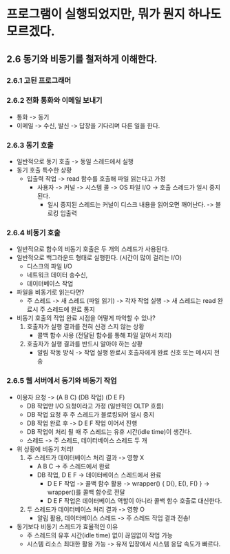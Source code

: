 # 프로그램이 실행되었지만, 뭐가 뭔지 하나도 모르겠다.

## 2.6 동기와 비동기를 철저하게 이해한다.

### 2.6.1 고된 프로그래머

### 2.6.2 전화 통화와 이메일 보내기
- 통화 -> 동기
- 이메일 -> 수신, 발신 -> 답장을 기다리며 다른 일을 한다.

### 2.6.3 동기 호출
- 일반적으로 동기 호출 -> 동일 스레드에서 실행
- 동기 호출 특수한 상황
  - 입출력 작업 -> read 함수를 호출해 파일 읽는다고 가정
    - 사용자 -> 커널 -> 시스템 콜 -> OS 파일 I/O -> 호출 스레드가 일시 중지된다.
      - 일시 중지된 스레드는 커널이 디스크 내용을 읽어오면 깨어난다. -> 블로킹 입출력

### 2.6.4 비동기 호출
- 일반적으로 함수의 비동기 호출은 두 개의 스레드가 사용된다.
- 일반적으로 백그라운드 형태로 실행한다. (시간이 많이 걸리는 I/O)
  - 디스크의 파일 I/O
  - 네트워크 데이터 송수신,
  - 데이터베이스 작업
- 파일을 비동기로 읽는다면?
  - 주 스레드 -> 새 스레드 (파일 읽기) -> 각자 작업 실행 -> 새 스레드는 read 완료시 주 스레드에 완료 통지
- 비동기 호출의 작업 완료 시점을 어떻게 파악할 수 있나?
  1. 호출자가 실행 결과를 전혀 신경 스지 않는 상황
     - 콜백 함수 사용 (전달된 함수를 통해 파일 알아서 처리)
  2. 호출자가 실행 결과를 반드시 알아야 하는 상황
     - 알림 작동 방식 -> 작업 실행 완료시 호출자에게 완료 신호 또는 메시지 전송

### 2.6.5 웹 서버에서 동기와 비동기 작업
- 이용자 요청 -> (A B C) (DB 작업) (D E F)
  - DB 작업만 I/O 요청이라고 가정 (일반적인 OLTP 흐름)
  - DB 작업 요청 후 주 스레드가 블로킹되어 일시 중지
  - DB 작업 완료 후 -> D E F 작업 이어서 진행
  - DB 작업이 처리 될 때 주 스레드는 유휴 시간(idle time)이 생긴다.
  - 스레드 -> 주 스레드, 데이터베이스 스레드 두 개
- 위 상황에 비동기 처리!
  1. 주 스레드가 데이터베이스 처리 결과 -> 영향 X
     - A B C -> 주 스레드에서 완료
     - DB 작업, D E F -> 데이터베이스 스레드에서 완료
       - D E F 작업 -> 콜백 함수 활용 -> wrapper() { D(), E(), F() } -> wrapper()를 콜백 함수로 전달
       - D E F 작업은 데이터베이스 역할이 아니라 콜백 함수 호출로 대신한다.
  2. 두 스레드가 데이터베이스 처리 결과 -> 영향 O
     - 알림 활용, 데이터베이스 스레드 -> 주 스레드 작업 결과 전송!
- 동기보다 비동기 스레드가 효율적인 이유
  - 주 스레드의 유후 시간(idle time) 없이 끊임없이 작업 가능
  - 시스템 리소스 최대한 활용 가능 -> 유저 입장에서 시스템 응답 속도가 빠르다.